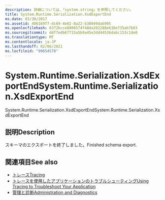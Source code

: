 ```yaml
---
description: 詳細については、「system.string」を参照してください。
title: System.Runtime.Serialization.XsdExportEnd
ms.date: 03/30/2017
ms.assetid: 406169f7-dc69-4e02-8a22-b38049dab995
ms.openlocfilehash: 6372bcce8806574f48da202288e638e735ab7603
ms.sourcegitcommit: ddf7edb67715a5b9a45e3dd44536dabc153c1de0
ms.translationtype: MT
ms.contentlocale: ja-JP
ms.lasthandoff: 02/06/2021
ms.locfileid: "99654578"
---
```

# <a name="systemruntimeserializationxsdexportend"></a><span data-ttu-id="1a6ef-103">System.Runtime.Serialization.XsdExportEnd</span><span class="sxs-lookup"><span data-stu-id="1a6ef-103">System.Runtime.Serialization.XsdExportEnd</span></span>

<span data-ttu-id="1a6ef-104">System.Runtime.Serialization.XsdExportEnd</span><span class="sxs-lookup"><span data-stu-id="1a6ef-104">System.Runtime.Serialization.XsdExportEnd</span></span>  
  
## <a name="description"></a><span data-ttu-id="1a6ef-105">説明</span><span class="sxs-lookup"><span data-stu-id="1a6ef-105">Description</span></span>  

 <span data-ttu-id="1a6ef-106">スキーマのエクスポートを終了しました。</span><span class="sxs-lookup"><span data-stu-id="1a6ef-106">Finished schema export.</span></span>  
  
## <a name="see-also"></a><span data-ttu-id="1a6ef-107">関連項目</span><span class="sxs-lookup"><span data-stu-id="1a6ef-107">See also</span></span>

- [<span data-ttu-id="1a6ef-108">トレース</span><span class="sxs-lookup"><span data-stu-id="1a6ef-108">Tracing</span></span>](index.md)
- [<span data-ttu-id="1a6ef-109">トレースを使用したアプリケーションのトラブルシューティング</span><span class="sxs-lookup"><span data-stu-id="1a6ef-109">Using Tracing to Troubleshoot Your Application</span></span>](using-tracing-to-troubleshoot-your-application.md)
- [<span data-ttu-id="1a6ef-110">管理と診断</span><span class="sxs-lookup"><span data-stu-id="1a6ef-110">Administration and Diagnostics</span></span>](../index.md)
